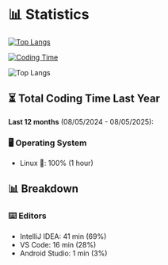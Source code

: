 # 📊 Statistics

[![Top Langs](https://github-readme-stats.vercel.app/api/top-langs/?username=Serafimklm&theme=dracula&title_color=58A6FF&bg_color=0D1117&text_color=C9D1D9&border_color=30363D)](https://github.com/Serafimklm)

[![Coding Time](https://github-readme-stats.vercel.app/api/wakatime?username=Serafimklm&theme=dracula&title_color=58A6FF&bg_color=0D1117&bar_color=58A6FF)](https://wakatime.com/@Serafimklm)

![Top Langs](https://github-readme-stats.vercel.app/api/top-langs/?username=Serafimklm&layout=compact)

## ⏳ Total Coding Time Last Year
**Last 12 months** (08/05/2024 - 08/05/2025):

### 🖥️ Operating System
- Linux 🐧: 100% (1 hour)


## 📊 Breakdown

### ⌨️ Editors
- IntelliJ IDEA: 41 min (69%)
- VS Code: 16 min (28%)
- Android Studio: 1 min (3%)

